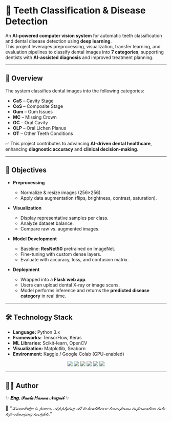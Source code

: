 # 🦷 Teeth Classification & Disease Detection  

An **AI-powered computer vision system** for automatic teeth classification and dental disease detection using **deep learning**.  
This project leverages preprocessing, visualization, transfer learning, and evaluation pipelines to classify dental images into **7 categories**, supporting dentists with **AI-assisted diagnosis** and improved treatment planning.  

---

## 📖 Overview  

The system classifies dental images into the following categories:  
- **CaS** – Cavity Stage  
- **CoS** – Composite Stage  
- **Gum** – Gum Issues  
- **MC** – Missing Crown  
- **OC** – Oral Cavity  
- **OLP** – Oral Lichen Planus  
- **OT** – Other Teeth Conditions  

✅ This project contributes to advancing **AI-driven dental healthcare**, enhancing **diagnostic accuracy** and **clinical decision-making**.  

---

## 🎯 Objectives  

- **Preprocessing**  
  - Normalize & resize images (256×256).  
  - Apply data augmentation (flips, brightness, contrast, saturation).  

- **Visualization**  
  - Display representative samples per class.  
  - Analyze dataset balance.  
  - Compare raw vs. augmented images.  

- **Model Development**  
  - Baseline: **ResNet50** pretrained on ImageNet.  
  - Fine-tuning with custom dense layers.  
  - Evaluate with accuracy, loss, and confusion matrix.
    
- **Deployment**  
  - Wrapped into a **Flask web app**.  
  - Users can upload dental X-ray or image scans.  
  - Model performs inference and returns the **predicted disease category** in real time.      
---

## 🛠️ Technology Stack  

- **Language:** Python 3.x  
- **Frameworks:** TensorFlow, Keras  
- **ML Libraries:** Scikit-learn, OpenCV  
- **Visualization:** Matplotlib, Seaborn  
- **Environment:** Kaggle / Google Colab (GPU-enabled)  

<p align="center">
  <img src="https://img.shields.io/badge/Python-3776AB?style=for-the-badge&logo=python&logoColor=white"/>
  <img src="https://img.shields.io/badge/TensorFlow-FF6F00?style=for-the-badge&logo=tensorflow&logoColor=white"/>
  <img src="https://img.shields.io/badge/Keras-D00000?style=for-the-badge&logo=keras&logoColor=white"/>
  <img src="https://img.shields.io/badge/OpenCV-5C3EE8?style=for-the-badge&logo=opencv&logoColor=white"/>
  <img src="https://img.shields.io/badge/Scikit--Learn-F7931E?style=for-the-badge&logo=scikit-learn&logoColor=white"/>
  <img src="https://img.shields.io/badge/Matplotlib-11557c?style=for-the-badge&logo=plotly&logoColor=white"/>
</p>  

---
## 👨‍💻 Author  

✨ **𝑬𝒏𝒈. 𝒫𝒶𝓊𝓁𝒶 𝐻𝒶𝓃𝓃𝒶 𝒩𝒶𝑔𝓊𝒾𝒷** ✨  

📌 *“𝒦𝓃𝓸𝓌𝓁𝑒𝒹𝑔𝑒 𝒾𝓈 𝓅𝑜𝓌𝑒𝓇. 𝒜𝓅𝓅𝓁𝓎𝒾𝓃𝑔 𝒜𝐼 𝓉𝑜 𝒽𝑒𝒶𝓁𝓉𝒽𝒸𝒶𝓇𝑒 𝓉𝓇𝒶𝓃𝓈𝒻𝑜𝓇𝓂𝓈 𝒾𝓃𝒻𝑜𝓇𝓂𝒶𝓉𝒾𝑜𝓃 𝒾𝓃𝓉𝑜 𝓁𝒾𝒻𝑒-𝒸𝒽𝒶𝓃𝑔𝒾𝓃𝑔 𝒾𝓃𝓈𝒾𝑔𝒽𝓉𝓈.”*  

